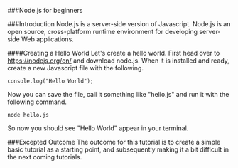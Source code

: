 ###Node.js for beginners

###Introduction
Node.js is a server-side version of Javascript. Node.js is an open source, cross-platform runtime environment for developing server-side Web applications.

####Creating a Hello World
Let's create a hello world. First head over to https://nodejs.org/en/ and download node.js. When it is installed and ready, create a new Javascript file with the following.

```
console.log("Hello World");

```

Now you can save the file, call it something like "hello.js" and run it with the following command.

```
node hello.js

```

So now you should see "Hello World" appear in your terminal.

###Excepted Outcome
The outcome for this tutorial is to create a simple basic tutorial as a starting point, and subsequently making it a bit difficult in the next coming tutorials.
